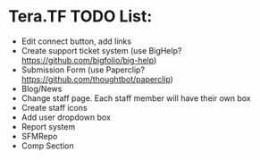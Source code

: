 Tera.TF TODO List:
==============

- Edit connect button, add links
- Create support ticket system (use BigHelp? https://github.com/bigfolio/big-help)
- Submission Form (use Paperclip? https://github.com/thoughtbot/paperclip)
- Blog/News
- Change staff page. Each staff member will have their own box
- Create staff icons
- Add user dropdown box
- Report system
- SFMRepo
- Comp Section
